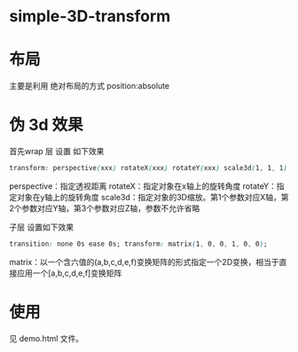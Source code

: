 # simple-3D-transform

# 布局

主要是利用 绝对布局的方式 position:absolute


# 伪 3d 效果

首先wrap 层 设置 如下效果

```css
transform: perspective(xxx) rotateX(xxx) rotateY(xxx) scale3d(1, 1, 1);
```

perspective：指定透视距离
rotateX：指定对象在x轴上的旋转角度
rotateY：指定对象在y轴上的旋转角度
scale3d：指定对象的3D缩放。第1个参数对应X轴，第2个参数对应Y轴，第3个参数对应Z轴，参数不允许省略

 子层 设置如下效果

```css
transition: none 0s ease 0s; transform: matrix(1, 0, 0, 1, 0, 0);
 ```

matrix：以一个含六值的(a,b,c,d,e,f)变换矩阵的形式指定一个2D变换，相当于直接应用一个[a,b,c,d,e,f]变换矩阵


# 使用

见 demo.html 文件。

